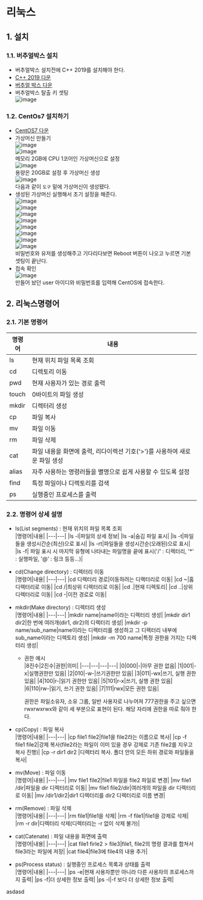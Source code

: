 # 리눅스
## 1. 설치
### 1.1. 버추얼박스 설치
- 버추얼박스 설치전에 C++ 2019를 설치해야 한다.
- [C++ 2019 다운](https://aka.ms/vs/17/release/vc_redist.x86.exe)
- [버추얼 박스 다운](https://download.virtualbox.org/virtualbox/7.0.4/VirtualBox-7.0.4-154605-Win.exe)
- 버추얼박스 탈출 키 셋팅<br/>
    ![image](./image/linux/1.png)<br/>


### 1.2. CentOs7 설치하기
- [CentOS7 다운](http://mirror.navercorp.com/centos/7.9.2009/isos/x86_64/CentOS-7-x86_64-Minimal-2009.iso)<br/>
- 가상머신 만들기<br/>
    ![image](./image/linux/2.png)<br/>
    ![image](./image/linux/3.png)<br/>
    메모리 2GB에 CPU 1코어인 가상머신으로 설정<br/>
    ![image](./image/linux/4.png)<br/>
    용량은 20GB로 설정 후 가상머신 생성<br/>
    ![image](./image/linux/5.png)<br/>
    다음과 같이 `도구` 밑에 가상머신이 생성됐다.<br/>
- 생성된 가상머신 실행해서 초기 설정을 해준다.<br/>
    ![image](./image/linux/6.png)<br/>
    ![image](./image/linux/11.png)<br/>
    ![image](./image/linux/10.png)<br/>
    ![image](./image/linux/12.png)<br/>
    ![image](./image/linux/13.png)<br/>
    ![image](./image/linux/14.png)<br/>
    ![image](./image/linux/7.png)<br/>
    ![image](./image/linux/8.png)<br/>
    비밀번호와 유저를 생성해주고 기다리다보면 Reboot 버튼이 나오고 누르면 기본 셋팅이 끝난다.<br/>
- 접속 확인<br/>
    ![image](./image/linux/9.png)<br/>
    만들어 놨던 user 아이디와 비밀번호를 입력해 CentOS에 접속한다.<br/>




## 2. 리눅스명령어
### 2.1. 기본 명령어
|명령어|내용|
|---|---|
|ls|현재 위치 파일 목록 조회|
|cd|디렉토리 이동|
|pwd|현재 사용자가 있는 경로 출력|
|touch|0바이트의 파일 생성|
|mkdir|디렉터리 생성|
|cp|파일 복사|
|mv|파일 이동|
|rm|파일 삭제|
|cat|파일 내용을 화면에 출력, 리다이렉션 기호('>')를 사용하여 새로운 파일 생성|
|alias|자주 사용하는 명령러들을 별명으로 쉽게 사용할 수 있도록 설정|
|find|특정 파일이나 디렉토리를 검색|
|ps|실행중인 프로세스를 출력|

### 2.2. 명령어 상세 설명
- ls(List segments) : 현재 위치의 파일 목록 조회<br/>
    |명령어|내용|
    |---|---|
    |ls -l|파일의 상세 정보|
    |ls -a|숨김 파일 표시|
    |ls -t|파일들을 생성시간순(최신)으로 표시|
    |ls -rt|파일들을 생성시간순(오래된)으로 표시|
    |ls -f| 파일 표시 시 마지막 유형에 나타내는 파일명을 끝에 표시('/' : 디렉터리, '*' : 실행파일, '@' : 링크 등등...)|

- cd(Change directory) : 디렉터리 이동<br/>
    |명령어|내용|
    |---|---|
    |cd 디렉터리 경로|이동하려는 디랙터리로 이동|
    |cd ~|홈디렉터리로 이동|
    |cd /|최상위 디렉터리로 이동|
    |cd .|현재 디렉토리|
    |cd ..|상위 디렉터리로 이동|
    |cd -|이전 경로로 이동|
- mkdir(Make directory) : 디렉터리 생성<br/>
    |명령어|내용|
    |---|---|
    |mkdir name|name이라는 디렉터리 생성|
    |mkdir dir1 dir2|한 번에 여러개(dir1, dir2)의 디렉터리 생성|
    |mkdir -p name/sub_name|name이라는 디렉터리를 생성하고 그 디렉터리 내부에 sub_name이라는 디렉토리 생성|
    |mkdir -m 700 name|특정 권한을 가지는 디렉터리 생성|
    - 권한 예시<br/>
        |8진수|2진수|권한|의미|
        |---|---|---|---|
        |0|000|-|아무 권한 없음|
        |1|001|-x|실행권한만 있음|
        |2|010|-w-|쓰기권한만 있음|
        |3|011|-wx|쓰기, 실행 권한 있음|
        |4|100|r-|읽기 권한만 있음|
        |5|101|r-x|쓰기, 실행 권한 있음|
        |6|110|rw-|읽기, 쓰기 권한 있음|
        |7|111|rwx|모든 권한 있음|

        권한은 파일소유자, 소유 그룹, 일반 사용자로 나누어져 777권한을 주고 싶으면 rwxrwxrwx와 같이 세 부분으로 표현이 된다. 해당 자리에 권한을 따로 줘야 한다.<br/>

- cp(Copy) : 파일 복사<br/>
    |명령어|내용|
    |---|---|
    |cp file1 file2|file1을 file2라는 이름으로 복사|
    |cp -f file1 file2|강제 복사(file2라는 파일이 이미 있을 경우 강제로 기존 file2를 지우고 복사 진행)|
    |cp -r dir1 dir2 |디렉터리 복사. 폴더 안의 모든 하위 경로와 파일들을 복사|

- mv(Move) : 파일 이동<br/>
    |명령어|내용|
    |---|---|
    |mv file1 file2|file1 파일을 file2 파일로 변경|
    |mv file1 /dir|파일을 dir 디렉터리로 이동|
    |mv file1 file2/dir|여러개의 파일을 dir 디렉터리로 이동|
    |mv /dir1/dir2|dir1 디렉터리를 dir2 디렉터리로 이름 변경|

- rm(Remove) : 파일 삭제<br/>
    |명령어|내용|
    |---|---|
    |rm file1|file1을 삭제|
    |rm -f file1|file1을 강제로 삭제|
    |rm -r dir|디렉터리 삭제(디렉터리는 -r 없이 삭제 불가)|   

- cat(Catenate) : 파일 내용을 화면에 출력<br/>
    |명령어|내용|
    |---|---|
    |cat file1 firle2 > file3|file1, file2의 명령 결과를 합쳐서 file3라는 파일에 저장|
    |cat file4|file3에 file4의 내용 추가|

- ps(Process status) : 실행중인 프로세스 목록과 상태를 출력<br/>
    |명령어|내용|
    |---|---|
    |ps -e|현재 사용자뿐만 아니라 다른 사용자의 프로세스까지 출력|
    |ps -f|더 상세한 정보 출력|
    |ps -l|-f 보다 더 상세한 정보 출력|    


asdasd